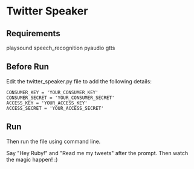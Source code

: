 # Twitter Speaker

## Requirements

playsound
speech_recognition
pyaudio
gtts

## Before Run 

Edit the twitter_speaker.py file to add the following details:

```
CONSUMER_KEY = 'YOUR_CONSUMER_KEY'
CONSUMER_SECRET = 'YOUR_CONSUMER_SECRET'
ACCESS_KEY = 'YOUR_ACCESS_KEY'
ACCESS_SECRET = 'YOUR_ACCESS_SECRET'
```

## Run

Then run the file using command line.

Say "Hey Ruby!" and "Read me my tweets" after the prompt. Then watch the magic happen! :) 

